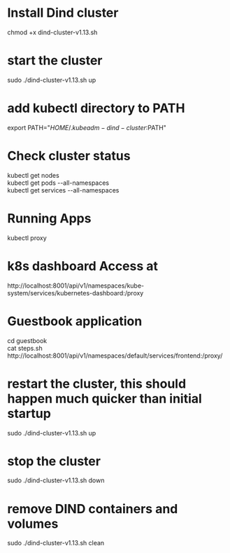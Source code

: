 # Install Dind cluster  
chmod +x dind-cluster-v1.13.sh    

# start the cluster   
sudo ./dind-cluster-v1.13.sh up   

# add kubectl directory to PATH   
export PATH="$HOME/.kubeadm-dind-cluster:$PATH"   

# Check cluster status   
kubectl get nodes  
kubectl get pods --all-namespaces  
kubectl get services --all-namespaces       


# Running Apps   
kubectl proxy   

# k8s dashboard Access at  
http://localhost:8001/api/v1/namespaces/kube-system/services/kubernetes-dashboard:/proxy    

# Guestbook application   
cd guestbook   
cat steps.sh   
http://localhost:8001/api/v1/namespaces/default/services/frontend:/proxy/


# restart the cluster, this should happen much quicker than initial startup   
sudo ./dind-cluster-v1.13.sh up    

# stop the cluster      
sudo ./dind-cluster-v1.13.sh down    

# remove DIND containers and volumes      
sudo ./dind-cluster-v1.13.sh clean   



